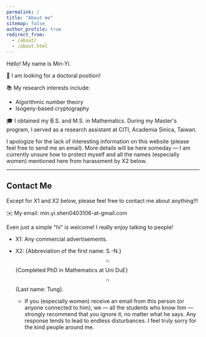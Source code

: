 ```yaml
---
permalink: /
title: "About me"
sitemap: false
author_profile: true
redirect_from: 
  - /about/
  - /about.html
---
```


Hello! My name is Min-Yi.

📢 I am looking for a doctoral position!

📚 My research interests include:

- Algorithmic number theory
- Isogeny-based cryptography

🎓 I obtained my B.S. and M.S. in Mathematics. During my Master's program, I served as a research assistant at CITI, Academia Sinica, Taiwan.

I apologize for the lack of interesting information on this website (please feel free to send me an email). More details will be here someday — I am currently unsure how to protect myself and all the names (especially women) mentioned here from harassment by X2 below.

---

## Contact Me

Except for X1 and X2 below, please feel free to contact me about anything!!!

✉️ My email: min.yi.shen0403106-at-gmail.com

Even just a simple "hi" is welcome! I really enjoy talking to people!

- X1: Any commercial advertisements.
- X2: {Abbreviation of the first name: S.-N.}$$\,\cap\,$${Completed PhD in Mathematics at Uni DuE}$$\,\cap\,$${Last name: Tung}.
  
  - If you (especially women) receive an email from this person (or anyone connected to him), we — all the students who know him — strongly recommend that you ignore it, no matter what he says. Any response tends to lead to endless disturbances. I feel truly sorry for the kind people around me.
